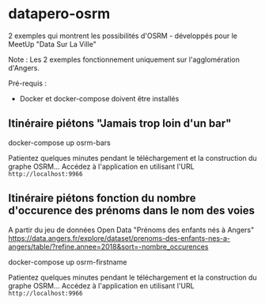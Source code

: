 # datapero-osrm

2 exemples qui montrent les possibilités d'OSRM - développés pour le MeetUp "Data Sur La Ville" 

Note : Les 2 exemples fonctionnement uniquement sur l'agglomération d'Angers.

Pré-requis :
* Docker et docker-compose doivent être installés

## Itinéraire piétons "Jamais trop loin d'un bar"

   docker-compose up osrm-bars

Patientez quelques minutes pendant le téléchargement et la construction du graphe OSRM...
Accédez à l'application en utilisant l'URL `http://localhost:9966`

## Itinéraire piétons fonction du nombre d'occurence des prénoms dans le nom des voies

A partir du jeu de données Open Data "Prénoms des enfants nés à Angers" https://data.angers.fr/explore/dataset/prenoms-des-enfants-nes-a-angers/table/?refine.annee=2018&sort=-nombre_occurences

   docker-compose up osrm-firstname

Patientez quelques minutes pendant le téléchargement et la construction du graphe OSRM...
Accédez à l'application en utilisant l'URL `http://localhost:9966`